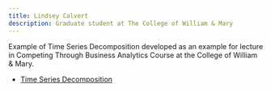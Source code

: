 ```yaml
---
title: Lindsey Calvert
description: Graduate student at The College of William & Mary
---
```


Example of Time Series Decomposition developed as an example for lecture in Competing Through Business Analytics Course at the College of William & Mary.  
- [Time Series Decomposition](/timeseries/index.md)
